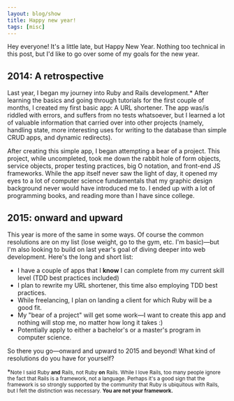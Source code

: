 ```yaml
---
layout: blog/show
title: Happy new year!
tags: [misc]
---
```

Hey everyone! It's a little late, but Happy New Year. Nothing too technical in this post, but I'd like to go over some of my goals for the new year.

## 2014: A retrospective

Last year, I began my journey into Ruby and Rails development.\* After learning the basics and going through tutorials for the first couple of months, I created my first basic app: A URL shortener. The app was/is riddled with errors, and suffers from no tests whatsoever, but I learned a lot of valuable information that carried over into other projects (namely, handling state, more interesting uses for writing to the database than simple CRUD apps, and dynamic redirects).

After creating this simple app, I began attempting a bear of a project. This project, while uncompleted, took me down the rabbit hole of form objects, service objects, proper testing practices, big O notation, and front-end JS frameworks. While the app itself never saw the light of day, it opened my eyes to a lot of computer science fundamentals that my graphic design background never would have introduced me to. I ended up with a lot of programming books, and reading more than I have since college.

## 2015: onward and upward

This year is more of the same in some ways. Of course the common resolutions are on my list (lose weight, go to the gym, etc. I'm basic)—but I'm also looking to build on last year's goal of diving deeper into web development. Here's the long and short list:

* I have a couple of apps that I **know** I can complete from my current skill level (TDD best practices included)
* I plan to rewrite my URL shortener, this time also employing TDD best practices.
* While freelancing, I plan on landing a client for which Ruby will be a good fit.
* My "bear of a project" will get some work—I want to create this app and nothing will stop me, no matter how long it takes :)
* Potentially apply to either a bachelor's or a master's program in computer science.

So there you go—onward and upward to 2015 and beyond! What kind of resolutions do you have for yourself?

\*<small>Note I said Ruby **and** Rails, not Ruby **on** Rails. While I love Rails, too many people ignore the fact that Rails is a framework, not a language. Perhaps it's a good sign that the framework is so strongly supported by the community that Ruby is ubiquitous with Rails, but I felt the distinction was necessary. **You are not your framework.**</small>

